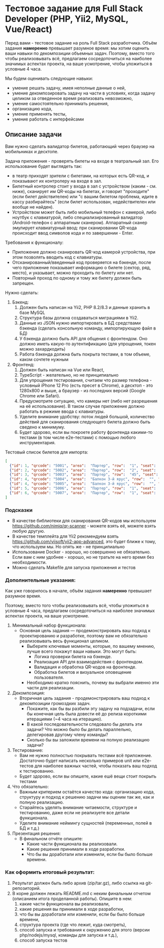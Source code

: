 # Тестовое задание для Full Stack Developer (PHP, Yii2, MySQL, Vue/React)

Перед вами - тестовое задание на роль Full Stack разработчика. Объём задания **намеренно** превышает разумное время: мы хотим оценить ваши навыки по декомпозиции объемных задач. 
Поэтому, вместо того чтобы реализовывать всё, предлагаем сосредоточиться на наиболее значимых аспектах проекта, на ваше усмотрение, чтобы уложиться в условные 4 часа.

Мы будем оценивать следующие навыки:

* умение решать задачу, имея неполные данные о ней, 
* умение декомпозировать задачу на части в условиях, когда задачу целиком за отведенное время реализовать невозможно,
* умение самостоятельно принимать решения,
* организацию кода,
* умение применять тесты,
* умение работать с интерфейсами



## Описание задачи

Вам нужно сделать валидатор билетов, работающий через браузер на мобильниках и десктопе.

Задача приложения - проверять билеты на входе в театральный зал. Его использование будет выглядеть так: 

* в театр приходят зрители с билетами, на которых есть QR-код, и показывают их контролеру на входе в зал. 
* Билетный контролер стоит у входа в зал с устройством (каким - см. ниже), сканирует им QR-коды на билетах, и говорит "проходите" (если билет действителен) или "с вашим билетом проблема, идите в кассу разбирайтесь" (если билет использован, недействителен или вообще не найден).
* Устройством может быть либо мобильный телефон с камерой, либо ноутбук с клавиатурой, либо специализированный валидатор (Android-телефон с аппаратным сканером). Аппаратный сканер эмулирует клавиатурный ввод: при сканировании QR-кода происходит ввод символов кода и по завершении - Enter.

Требования к функционалу:

* Приложение должно сканировать QR-код камерой устройства, при этом позволять вводить код с клавиатуры.
* Отсканированный/введенный код проверяется на бэкенде, после чего приложение показывает информацию о билете (сектор, ряд, место), и указывает, можно проходить по билету или нет.
* Повторный проход по одному и тому же билету должен быть запрещен.

Нужно сделать:

1. Бэкенд:
   1. Должен быть написан на Yii2, PHP 8.2/8.3 и данные хранить в базе MySQL
   2. Структура базы должна создаваться миграциями в Yii2.
   3. Данные из JSON нужно импортировать в БД средствами бэкенда (сделать консольную команду, импортирующую файл в БД)
   4. У бэкенда должно быть API для общения с фронтендом. Оно должно иметь какую-то аутентификацию (для упрощения, токен можно захардкодить)
   5. Работа бэкенда должна быть покрыта тестами, в том объеме, каком сочтете нужным
2. Фронтенд:
   1. Должен быть написан на Vue или React, 
   2. TypeScript - желательно, но не принципиально
   3. Для упрощения тестирования, считаем что размер телефона - условный iPhone 12 Pro (есть пресет в Chrome), а десктоп - это 1280х800 и выше, а браузер - из последних версий (Google Chrome или Safari).
   4. Предусмотрите ситуацию, что камеры нет (либо нет разрешения на её использование). В таком случае приложение должно работать в режиме ввода с клавиатуры.
   5. Уделите внимание удобству: поток людей большой, количество действий для сканирования следующего билета должно быть сведено к минимуму.
   6. Будет здорово, если вы покроете работу фронтенда какими-то тестами (в том числе e2e-тестами) с помощью любого инструментария.

Тестовый список билетов для импорта:
```json
[
  {"id": 1, "qrcode": "5001", "area":  "Партер", "row":  "1", "seat":  "54", "status":  "valid"},
  {"id": 2, "qrcode": "5002", "area":  "Партер", "row":  "2", "seat":  "1", "status":  "valid"},
  {"id": 3, "qrcode": "5003", "area":  "Партер", "row":  "45", "seat":  "231", "status":  "valid"},
  {"id": 4, "qrcode": "5004", "area":  "Балкон 3-й ярус", "row":  "", "seat":  "А", "status":  "valid"},
  {"id": 4, "qrcode": "5005", "area":  "Балкон 3-й ярус", "row":  "", "seat":  "Б", "status":  "used"},
  {"id": 5, "qrcode": "5006", "area":  "Партер", "row":  "1", "seat":  "54", "status":  "refunded"},
  {"id": 6, "qrcode": "5007", "area":  "Партер", "row":  "1", "seat":  "54", "status":  "cancelled"}
]
```

### Подсказки
* В качестве библиотеки для сканирования QR-кодов мы используем https://github.com/nimiq/qr-scanner - можете взять её, можете взять любую другую.
* В качестве темплейта для Yii2 рекомендуем взять https://github.com/yiisoft/yii2-app-advanced, это будет ближе к тому, что используем мы. Но опять же - не принципиально
* Использование Docker - хорошо, но совершенно не обязательно. Если вам с ним удобнее - хорошо, но не тратьте на него время без необходимости.
* Можно сделать Makefile для запуска приложения и тестов

### Дополнительные указания:

Как уже говорилось в начале, объём задания **намеренно** превышает разумное время. 

Поэтому, вместо того чтобы реализовывать всё, чтобы уложиться в условные 4 часа, предлагаем сосредоточиться на наиболее значимых аспектах проекта, на ваше усмотрение.

1. Минимальный набор функционала:
   * Основная цель задания — продемонстрировать ваш подход к проектированию и разработке, поэтому вам не обязательно реализовывать весь функционал целиком.
     * Выберите ключевые моменты, которые, по вашему мнению, лучше всего покажут ваши навыки. Это могут быть:
       * Логика проверки билета на бэкенде.
       * Реализация API для взаимодействия с фронтендом.
       * Валидация и обработка QR-кодов на фронтенде.
       * Обработка билетов и визуальное оповещение пользователя.
     * Необходимо кратко пояснить, почему вы выбрали именно эти части для реализации.
2. Декомпозиция:
   * Вторичная цель задания - продемонстрировать ваш подход к декомпозиции громоздких задач. 
     * Покажите, как бы вы разбили эту задачу на подзадачи, если бы конечная цель была довести её до релиза короткими итерациями (~4 часа на итерацию).
     * В какой последовательности следовало бы делать эти задачи? Что можно было бы делать параллельно, делегировав другому члену команды?
     * Сколько бы вы заложили времени на полную реализацию задачи?
3. Тестирование:
   * Вам не нужно полностью покрывать тестами всё приложение. Достаточно будет написать несколько примеров unit или e2e-тестов для наиболее важных частей, чтобы показать ваш подход к тестированию.
   * Будет здорово, если вы опишете, какие ешё вещи стоит покрыть тестами
4. Что обязательно:
   * Важным критерием остаётся качество кода: организацию кода, структуру и подход к решению задачи мы оценим так же, как и полную реализацию. 
   * Старайтесь уделять внимание читаемости, структуре и тестированию, даже если не реализуете все детали функционала.
   * Уделите внимание неймингу сущностей (переменных, полей в БД и т.д.)
5. Презентация решения:
   * В финальном отчёте опишите:
     * Какие части функционала вы реализовали.
     * Какие решения принимали в ходе разработки.
     * Что бы вы доработали или изменили, если бы было больше времени.

### Как оформить итоговый результат:
1. Результат должен быть либо архив (zip/tar.gz), либо ссылка на git-репозиторий.
2. В корне должен лежать README.md с неким финальным отчетом (описанием итога проделанной работы). Опишите в нем:
    1. какие части функционала вы реализовали,
    2. какие решения вы принимали в ходе разработки,
    3. что бы вы доработали или изменили, если бы было больше времени,
    4. структура проекта (где что лежит, куда смотреть),
    5. способ запуска и требования к окружению для этого (версии php/nodejs/mysql, команды для запуска и т.д.),
    6. способ запуска тестов
